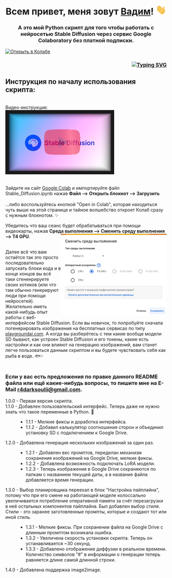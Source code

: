 <h1 align="center">Всем привет, меня зовут <a href="https://ran4erep.github.io" target="_blank">Вадим</a>!
<img src="https://github.com/ran4erep/ran4erep.github.io/blob/master/img/Hi.gif" height="32"/></h1>
<h3 align="center">А это мой Python скрипт для того чтобы работать с нейросетью Stable Diffusion через сервис Google Colaboratory без платной подписки.</h3>

<a href="https://colab.research.google.com/github/ran4erep/Stable-Colab/blob/main/Stable_Diffusion.ipynb" target="_parent"><img src="https://colab.research.google.com/assets/colab-badge.svg" alt="Открыть в Колабе"/></a>

<h3 align="right"><a href="https://git.io/typing-svg"><img src="https://readme-typing-svg.herokuapp.com?font=Fira+Code&pause=1000&color=247EA6&random=false&width=435&lines=Tensors+must+flow..." alt="Typing SVG" /></a></h3>

<h2>Инструкция по началу использования скрипта:</h2>
<br>Видео-инструкция:<br>
<a href="https://www.youtube.com/embed/VQ3YvX0-9wQ?si=KLlCkihAdpZX4qoM" target="_blank"><img src="https://github.com/ran4erep/ran4erep.github.io/blob/master/test/sd_play.jpg" alt="IMAGE ALT TEXT HERE" width="320" height="180" border="10"></a>
<br>
<br>

Зайдите на сайт <a href="https://colab.research.google.com">Google Colab</a>  и импортируйте файл Stable_Diffusion.ipynb нажав <b>Файл --> Открыть блокнот --> Загрузить</b>
<br><br>
...либо воспользуйтесь кнопкой "Open in Colab", которая находиться чуть выше на этой странице и тайное волшебство откроет Колаб сразу с нужным блокнотом. ✨

<p>Убедитесь что ваш сеанс будет обрабатываться при помощи видеокарты, нажав <b>Среда выполнения --> Сменить среду выполнения --> T4 GPU</b>.
  <img src="https://github.com/ran4erep/ran4erep.github.io/blob/master/img/gpu.png" height="256" align="right" /></p>
<br>
Далее всё что вам остаётся так это просто последовательно запускать блоки кода и в конце концов вы всё таки сгененрируете своих котиков (или что там обычно генерируют люди при помощи нейросетей). Желательно иметь какой-нибудь опыт работы с веб-интерфейсом Stable Diffusion. Если вы новичок, то попробуйте сначала погенерировать изображения на бесплатных сервисах по типу <a href="https://playgroundai.com">playgroundai.com</a>. А когда вы разберётесь с тем какие вообще модели SD бывают, как устроен Stable Diffusion и его токены, какие есть настройки и как они влияют на генерацию изображений, вам станет легче пользоваться данным скриптом и вы будете чувствовать себя как рыба в воде. 🐟💦
<br><br>

<h3>Если у вас есть предложения по правке данного README файла или ещё какие-нибудь вопросы, то пишите мне на E-Mail <a href="mailto:r4darksoulii@gmail.com">r4darksoulii@gmail.com</a>.</h3>

<dl>
  <dt>1.0.0 - Первая версия скрипта.</dt>
  <dt>1.1.0 - Добавлен пользовательский интерфейс. Теперь даже не нужно знать что такое переменные в Python. 🙌</dt>
    <dd><ul>
      <li>1.1.1 - Мелкие фиксы и доработка интерфейса.</li>
      <li>1.1.2 - Добавил калькулятор соотношения сторон и объединил установку SD с подключением к Google Drive.</li>
    </ul></dd>
  <dt>1.2.0 - Добавлена генерация нескольких изображений за один раз.</dt>
      <dd><ul>
        <li>1.2.1 - Добавлен вес промптов, переделан механизм сохранения изображений на Google Drive, мелкие фиксы.</li>
        <li>1.2.2 - Добавлена возможность подключать LoRA модели.</li>
        <li>1.2.3 - Теперь изображения в Google Drive сохраняются по папкам с названием текущей даты, а в название файла добавляется время генерации.</li>
      </ul></dd>
  <dt>1.3.0 - Выбор планировщика переехал в блок "Настройка пайплайна", потому что при его смене на работающей моделе колоссально увеличивается потребление оперативной памяти за счёт перезагрузки в неё остальных компонентов пайплайна. Был добавлен выбор стиля. Стили - это заранее заготовленные промпты, которые и создают тот или иной стиль.</dt>
  <dd><ul>
    <li>1.3.1 - Мелкие фиксы. При сохранении файла на Google Drive с длинным промптом возникала ошибка.</li>
    <li>1.3.2 - Увеличена скорость установки скрипта. Теперь он устанавливается ~30 секунд.</li>
    <li>1.3.3 - Добавлено отображение диффузии в реальном времени. Количество символов "#" в информации о генерации теперь равняется длине самой длинной строки.</li>
  </ul></dd>
  <dt>1.4.0 - Добавлена поддержка image2image.</dt>
</dl>
